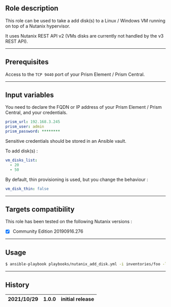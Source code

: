 ## Role description

This role can be used to take a add disk(s) to a Linux / Windows VM running on top of a Nutanix hypervisor.

It uses Nutanix REST API v2 (VMs disks are currently not handled by the v3 REST API).

------

## Prerequisites

Access to the `TCP 9440` port of your Prism Element / Prism Central. 

------

## Input variables

You need to declare the FQDN or IP address of your Prism Element / Prism Central, and your credentials.

```yaml
prism_url: 192.168.3.245
prism_user: admin
prism_password: ********
```

Sensitive credentials should be stored in an Ansible vault.

To add disk(s) :

```yaml
vm_disks_list:
  - 20
  - 50
```

By default, thin provisioning is used, but you change the behaviour :

```yaml
vm_disk_thin: false
```

------

## Targets compatibility

This role has been tested on the following Nutanix versions :
- [x] Community Edition 20190916.276

------

## Usage

```bash
$ ansible-playbook playbooks/nutanix_add_disk.yml -i inventories/foo -l bar
```

------

## History

| 2021/10/29 | 1.0.0 | initial release                                           |
| ---------- | ----- | --------------------------------------------------------- |

